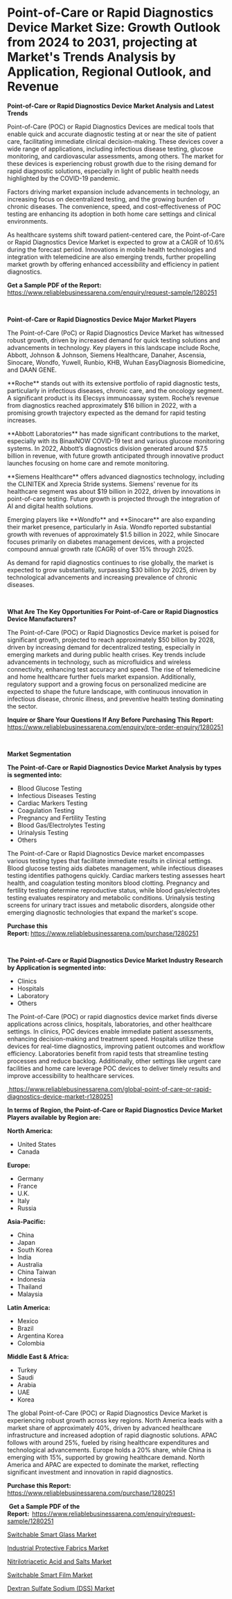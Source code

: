 <p><h1>Point-of-Care or Rapid Diagnostics Device Market Size: Growth Outlook from 2024 to 2031, projecting at Market's Trends Analysis by Application, Regional Outlook, and Revenue</h1></p><p><strong>Point-of-Care or Rapid Diagnostics Device Market Analysis and Latest Trends</strong></p>
<p><p>Point-of-Care (POC) or Rapid Diagnostics Devices are medical tools that enable quick and accurate diagnostic testing at or near the site of patient care, facilitating immediate clinical decision-making. These devices cover a wide range of applications, including infectious disease testing, glucose monitoring, and cardiovascular assessments, among others. The market for these devices is experiencing robust growth due to the rising demand for rapid diagnostic solutions, especially in light of public health needs highlighted by the COVID-19 pandemic. </p><p>Factors driving market expansion include advancements in technology, an increasing focus on decentralized testing, and the growing burden of chronic diseases. The convenience, speed, and cost-effectiveness of POC testing are enhancing its adoption in both home care settings and clinical environments. </p><p>As healthcare systems shift toward patient-centered care, the Point-of-Care or Rapid Diagnostics Device Market is expected to grow at a CAGR of 10.6% during the forecast period. Innovations in mobile health technologies and integration with telemedicine are also emerging trends, further propelling market growth by offering enhanced accessibility and efficiency in patient diagnostics.</p></p>
<p><strong>Get a Sample PDF of the Report:&nbsp;</strong> <a href="https://www.reliablebusinessarena.com/enquiry/request-sample/1280251?utm_campaign=1143&utm_medium=2&utm_source=Github&utm_content=ia&utm_term=10122024&utm_id=point-of-care-or-rapid-diagnostics-device">https://www.reliablebusinessarena.com/enquiry/request-sample/1280251</a></p>
<p>&nbsp;</p>
<p><strong>Point-of-Care or Rapid Diagnostics Device Major Market Players</strong></p>
<p><p>The Point-of-Care (PoC) or Rapid Diagnostics Device Market has witnessed robust growth, driven by increased demand for quick testing solutions and advancements in technology. Key players in this landscape include Roche, Abbott, Johnson & Johnson, Siemens Healthcare, Danaher, Ascensia, Sinocare, Wondfo, Yuwell, Runbio, KHB, Wuhan EasyDiagnosis Biomedicine, and DAAN GENE.</p><p>**Roche** stands out with its extensive portfolio of rapid diagnostic tests, particularly in infectious diseases, chronic care, and the oncology segment. A significant product is its Elecsys immunoassay system. Roche’s revenue from diagnostics reached approximately $16 billion in 2022, with a promising growth trajectory expected as the demand for rapid testing increases.</p><p>**Abbott Laboratories** has made significant contributions to the market, especially with its BinaxNOW COVID-19 test and various glucose monitoring systems. In 2022, Abbott’s diagnostics division generated around $7.5 billion in revenue, with future growth anticipated through innovative product launches focusing on home care and remote monitoring.</p><p>**Siemens Healthcare** offers advanced diagnostics technology, including the CLINITEK and Xprecia Stride systems. Siemens' revenue for its healthcare segment was about $19 billion in 2022, driven by innovations in point-of-care testing. Future growth is projected through the integration of AI and digital health solutions.</p><p>Emerging players like **Wondfo** and **Sinocare** are also expanding their market presence, particularly in Asia. Wondfo reported substantial growth with revenues of approximately $1.5 billion in 2022, while Sinocare focuses primarily on diabetes management devices, with a projected compound annual growth rate (CAGR) of over 15% through 2025.</p><p>As demand for rapid diagnostics continues to rise globally, the market is expected to grow substantially, surpassing $30 billion by 2025, driven by technological advancements and increasing prevalence of chronic diseases.</p></p>
<p>&nbsp;</p>
<p><strong>What Are The Key Opportunities For Point-of-Care or Rapid Diagnostics Device Manufacturers?</strong></p>
<p><p>The Point-of-Care (POC) or Rapid Diagnostics Device market is poised for significant growth, projected to reach approximately $50 billion by 2028, driven by increasing demand for decentralized testing, especially in emerging markets and during public health crises. Key trends include advancements in technology, such as microfluidics and wireless connectivity, enhancing test accuracy and speed. The rise of telemedicine and home healthcare further fuels market expansion. Additionally, regulatory support and a growing focus on personalized medicine are expected to shape the future landscape, with continuous innovation in infectious disease, chronic illness, and preventive health testing dominating the sector.</p></p>
<p><strong>Inquire or Share Your Questions If Any Before Purchasing This Report:</strong> <a href="https://www.reliablebusinessarena.com/enquiry/pre-order-enquiry/1280251?utm_campaign=1143&utm_medium=2&utm_source=Github&utm_content=ia&utm_term=10122024&utm_id=point-of-care-or-rapid-diagnostics-device">https://www.reliablebusinessarena.com/enquiry/pre-order-enquiry/1280251</a></p>
<p>&nbsp;</p>
<p><strong>Market Segmentation</strong></p>
<p><strong>The Point-of-Care or Rapid Diagnostics Device Market Analysis by types is segmented into:</strong></p>
<p><ul><li>Blood Glucose Testing</li><li>Infectious Diseases Testing</li><li>Cardiac Markers Testing</li><li>Coagulation Testing</li><li>Pregnancy and Fertility Testing</li><li>Blood Gas/Electrolytes Testing</li><li>Urinalysis Testing</li><li>Others</li></ul></p>
<p><p>The Point-of-Care or Rapid Diagnostics Device market encompasses various testing types that facilitate immediate results in clinical settings. Blood glucose testing aids diabetes management, while infectious diseases testing identifies pathogens quickly. Cardiac markers testing assesses heart health, and coagulation testing monitors blood clotting. Pregnancy and fertility testing determine reproductive status, while blood gas/electrolytes testing evaluates respiratory and metabolic conditions. Urinalysis testing screens for urinary tract issues and metabolic disorders, alongside other emerging diagnostic technologies that expand the market's scope.</p></p>
<p><strong>Purchase this Report:&nbsp;</strong><a href="https://www.reliablebusinessarena.com/purchase/1280251?utm_campaign=1143&utm_medium=2&utm_source=Github&utm_content=ia&utm_term=10122024&utm_id=point-of-care-or-rapid-diagnostics-device">https://www.reliablebusinessarena.com/purchase/1280251</a></p>
<p>&nbsp;</p>
<p><strong>The Point-of-Care or Rapid Diagnostics Device Market Industry Research by Application is segmented into:</strong></p>
<p><ul><li>Clinics</li><li>Hospitals</li><li>Laboratory</li><li>Others</li></ul></p>
<p><p>The Point-of-Care (POC) or rapid diagnostics device market finds diverse applications across clinics, hospitals, laboratories, and other healthcare settings. In clinics, POC devices enable immediate patient assessments, enhancing decision-making and treatment speed. Hospitals utilize these devices for real-time diagnostics, improving patient outcomes and workflow efficiency. Laboratories benefit from rapid tests that streamline testing processes and reduce backlog. Additionally, other settings like urgent care facilities and home care leverage POC devices to deliver timely results and improve accessibility to healthcare services.</p></p>
<p><a href="https://www.reliablebusinessarena.com/global-point-of-care-or-rapid-diagnostics-device-market-r1280251?utm_campaign=1143&utm_medium=2&utm_source=Github&utm_content=ia&utm_term=10122024&utm_id=point-of-care-or-rapid-diagnostics-device">&nbsp;https://www.reliablebusinessarena.com/global-point-of-care-or-rapid-diagnostics-device-market-r1280251</a></p>
<p><strong>In terms of Region, the Point-of-Care or Rapid Diagnostics Device Market Players available by Region are:</strong></p>
<p>
    <p> <strong> North America: </strong>
        <ul>
            <li>United States</li>
            <li>Canada</li>
        </ul>
        </p> 
    <p> <strong> Europe: </strong>
        <ul>
            <li>Germany</li>
            <li>France</li>
            <li>U.K.</li>
            <li>Italy</li>
            <li>Russia</li>
        </ul>
        </p> 
    <p> <strong> Asia-Pacific: </strong>
        <ul>
            <li>China</li>
            <li>Japan</li>
            <li>South Korea</li>
            <li>India</li>
            <li>Australia</li>
            <li>China Taiwan</li>
            <li>Indonesia</li>
            <li>Thailand</li>
            <li>Malaysia</li>
        </ul>
        </p> 
    <p> <strong> Latin America: </strong>
        <ul>
            <li>Mexico</li>
            <li>Brazil</li>
            <li>Argentina Korea</li>
            <li>Colombia</li>
        </ul>
        </p> 
    <p> <strong> Middle East & Africa: </strong>
        <ul>
            <li>Turkey</li>
            <li>Saudi</li>
            <li>Arabia</li>
            <li>UAE</li>
            <li>Korea</li>
        </ul>
    </p>
    </p>
<p><p>The global Point-of-Care (POC) or Rapid Diagnostics Device Market is experiencing robust growth across key regions. North America leads with a market share of approximately 40%, driven by advanced healthcare infrastructure and increased adoption of rapid diagnostic solutions. APAC follows with around 25%, fueled by rising healthcare expenditures and technological advancements. Europe holds a 20% share, while China is emerging with 15%, supported by growing healthcare demand. North America and APAC are expected to dominate the market, reflecting significant investment and innovation in rapid diagnostics.</p></p>
<p><strong>Purchase this Report: </strong><a href="https://www.reliablebusinessarena.com/purchase/1280251?utm_campaign=1143&utm_medium=2&utm_source=Github&utm_content=ia&utm_term=10122024&utm_id=point-of-care-or-rapid-diagnostics-device">https://www.reliablebusinessarena.com/purchase/1280251</a></p>
<p>&nbsp;<strong>Get a Sample PDF of the Report:&nbsp;&nbsp;</strong><a href="https://www.reliablebusinessarena.com/enquiry/request-sample/1280251?utm_campaign=1143&utm_medium=2&utm_source=Github&utm_content=ia&utm_term=10122024&utm_id=point-of-care-or-rapid-diagnostics-device">https://www.reliablebusinessarena.com/enquiry/request-sample/1280251</a></p>
<p><strong></strong></p>
<p><p><a href="https://www.linkedin.com/pulse/examining-switchable-smart-glass-market-manufacturing-segments-akvaf?utm_campaign=1143&utm_medium=2&utm_source=Github&utm_content=ia&utm_term=10122024&utm_id=point-of-care-or-rapid-diagnostics-device">Switchable Smart Glass Market</a></p><p><a href="https://www.linkedin.com/pulse/assessing-competition-industrial-protective-fabrics-market-jlief?utm_campaign=1143&utm_medium=2&utm_source=Github&utm_content=ia&utm_term=10122024&utm_id=point-of-care-or-rapid-diagnostics-device">Industrial Protective Fabrics Market</a></p><p><a href="https://github.com/yoshih12/Market-Research-Report-List-4/blob/main/nitrilotriacetic-acid-and-salts-market.md?utm_campaign=1143&utm_medium=2&utm_source=Github&utm_content=ia&utm_term=10122024&utm_id=point-of-care-or-rapid-diagnostics-device">Nitrilotriacetic Acid and Salts Market</a></p><p><a href="https://www.linkedin.com/pulse/switchable-smart-film-industry-outlook-20242031-revenue-growth-n2vyf?utm_campaign=1143&utm_medium=2&utm_source=Github&utm_content=ia&utm_term=10122024&utm_id=point-of-care-or-rapid-diagnostics-device">Switchable Smart Film Market</a></p><p><a href="https://www.linkedin.com/pulse/in-depth-analysis-dextran-sulfate-sodium-dss-market-selling-price-b1j0f?utm_campaign=1143&utm_medium=2&utm_source=Github&utm_content=ia&utm_term=10122024&utm_id=point-of-care-or-rapid-diagnostics-device">Dextran Sulfate Sodium (DSS) Market</a></p></p>